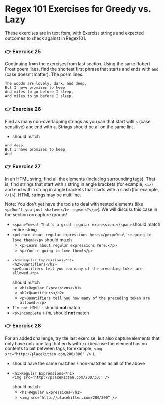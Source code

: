 # Regex 101 Exercises for Greedy vs. Lazy

These exercises are in text form, with Exercise strings and expected outcomes to check against in Regex101.

###

### 👉 Exercise 25

Continuing from the exercises from last section. Using the same Robert Frost poem lines, find the shortest first phrase that starts and ends with `and` (case doesn’t matter). The poem lines:

```
The woods are lovely, dark, and deep,
But I have promises to keep,
And miles to go before I sleep,
And miles to go before I sleep.
```

###

### 👉 Exercise 26

Find as many non-overlapping strings as you can that start with `s` (case sensitive) and end with `e`. Strings should be all on the same line.

- should match

```
and deep,
But I have promises to keep,
And
```

###

### 👉 Exercise 27

In an HTML string, find all the elements (including surrounding tags). That is, find strings that start with a string in angle brackets (for example, `<i>`) and end with a string in angle brackets that starts with a slash (for example, `</i>`). HTML strings may be multiline.

Note: You don't yet have the tools to deal with nested elements (like `<p>Don't you just <b>love</b> regexes?</p>`). We will discuss this case in the section on capture groups!

- `<span>Yowza! That’s a great regular expression.</span>` should match entire string
- `<p>Learn about regular expressions here.</p><p>You\'re going to love them!</p>` should match
  - `<p>Learn about regular expressions here.</p>`
  - `<p>You're going to love them!</p>`
- ```
  <h1>Regular Expressions</h1>
  <h2>Quantifiers</h2>
  <p>Quantifiers tell you how many of the preceding token are allowed.</p>
  ```
  should match
  - `<h1>Regular Expressions</h1>`
  - `<h2>Quantifiers</h2>`
  - `<p>Quantifiers tell you how many of the preceding token are allowed.</p>`
- `I'm not HTML!!` should **not** match
- `<p>Incomplete HTML` should **not** match

###

### 👉 Exercise 28

For an added challenge, try the last exercise, but also capture elements that only have only one tag that ends with `/>` (because the element has no contents to put between tags, for example, `<img src="http://placekitten.com/200/300" />` ).

- should have the same matches / non-matches as all of the above
- ```
  <h1>Regular Expressions</h1>
  <img src=”http://placekitten.com/200/300” />
  ```
  should match
  - `<h1>Regular Expressions</h1>`
  - `<img src=”http://placekitten.com/200/300” />`
